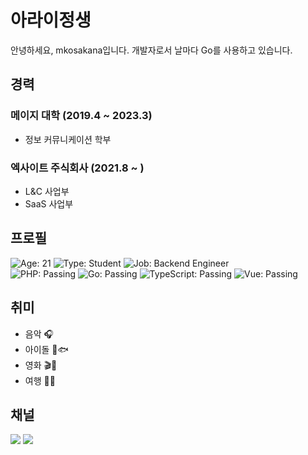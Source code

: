 # 아라이정생
안녕하세요, mkosakana입니다. 개발자로서 날마다 Go를 사용하고 있습니다.


## 경력

### 메이지 대학 (2019.4 ~ 2023.3)
 - 정보 커뮤니케이션 학부

### 엑사이트 주식회사 (2021.8 ~ )
 - L&C 사업부
 - SaaS 사업부


## 프로필
![Age: 21](https://img.shields.io/badge/age-21-green?style=for-the-badge)
![Type: Student](https://img.shields.io/badge/type-student-yellow?style=for-the-badge)
![Job: Backend Engineer](https://img.shields.io/badge/work-engineer-orange?style=for-the-badge)  
![PHP: Passing](https://img.shields.io/badge/php-passing-blueviolet?style=for-the-badge)
![Go: Passing](https://img.shields.io/badge/go-passing-lightblue?style=for-the-badge)
![TypeScript: Passing](https://img.shields.io/badge/typescript-passing-blue?style=for-the-badge)
![Vue: Passing](https://img.shields.io/badge/vue-passing-lightgreen?style=for-the-badge)


##  취미
- 음악 🎧
- 아이돌 🌸🐟
- 영화 🎬🍿
- 여행 🚂🧳


## 채널

[![](https://img.shields.io/static/v1?label=&message=Github&color=171515&logo=github)](https://github.com/mkosakana)
[![](https://img.shields.io/static/v1?label=&message=Zenn&color=ffffff&logo=zenn)](https://zenn.dev/mkosakana)
